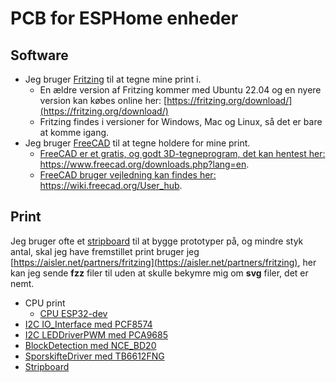 # PCB for ESPHome enheder

## Software

* Jeg bruger [Fritzing](https://fritzing.org/learning/) til at tegne mine print i.
  * En ældre version af Fritzing kommer med Ubuntu 22.04 og en nyere version kan købes online her: [https://fritzing.org/download/](https://fritzing.org/download/)
  * Fritzing findes i versioner for Windows, Mac og Linux, så det er bare at komme igang.
* Jeg bruger [FreeCAD](https://www.freecad.org/features.php?lang=en) til at tegne holdere for mine print.
  * [FreeCAD er et gratis, og godt 3D-tegneprogram, det kan hentest her:](https://www.freecad.org/downloads.php?lang=en) https://www.freecad.org/downloads.php?lang=en.
  * [FreeCAD bruger vejledning kan findes her:](https://wiki.freecad.org/User_hub) https://wiki.freecad.org/User_hub.


## Print

Jeg bruger ofte et [stripboard](./Stripboard/README.md) til at bygge prototyper på, og mindre styk antal, skal jeg have fremstillet print bruger jeg [https://aisler.net/partners/fritzing](https://aisler.net/partners/fritzing), her kan jeg sende **fzz** filer til uden at skulle bekymre mig om **svg** filer, det er nemt.

* CPU print
  * [CPU ESP32-dev](./CPU/README.md)
* [I2C IO_Interface med PCF8574](./I2C%20IO_Interface/README.md)
* [I2C LEDDriverPWM med PCA9685](./LEDDriverPWM/README.md)
* [BlockDetection med NCE_BD20](./BlockDetection/README.md)
* [SporskifteDriver med TB6612FNG](./SporskifteDriver/README.md)
* [Stripboard](./Stripboard/README.md)
